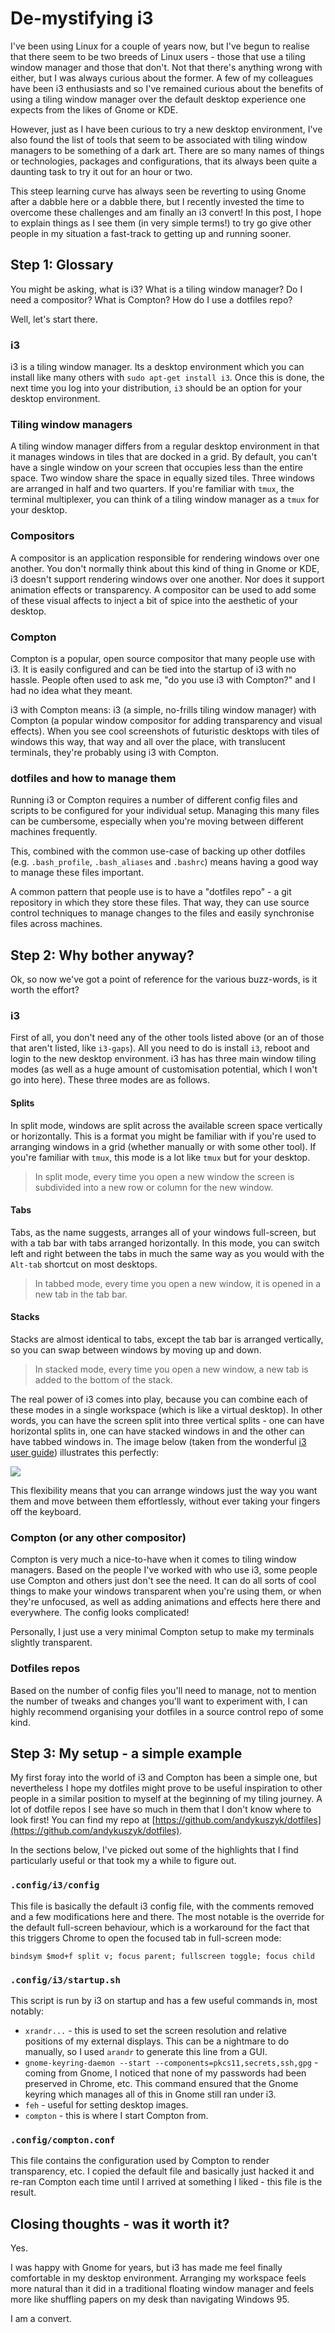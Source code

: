 # De-mystifying i3
I've been using Linux for a couple of years now, but I've begun to realise that there seem to be two breeds of Linux users - those that use a tiling window manager and those that don't. Not that there's anything wrong with either, but I was always curious about the former. A few of my colleagues have been i3 enthusiasts and so I've remained curious about the benefits of using a tiling window manager over the default desktop experience one expects from the likes of Gnome or KDE.

However, just as I have been curious to try a new desktop environment, I've also found the list of tools that seem to be associated with tiling window managers to be something of a dark art. There are so many names of things or technologies, packages and configurations, that its always been quite a daunting task to try it out for an hour or two.

This steep learning curve has always seen be reverting to using Gnome after a dabble here or a dabble there, but I recently invested the time to overcome these challenges and am finally an i3 convert! In this post, I hope to explain things as I see them (in very simple terms!) to try go give other people in my situation a fast-track to getting up and running sooner.

## Step 1: Glossary
You might be asking, what is i3? What is a tiling window manager? Do I need a compositor? What is Compton? How do I use a dotfiles repo?

Well, let's start there.

### i3
i3 is a tiling window manager. Its a desktop environment which you can install like many others with `sudo apt-get install i3`. Once this is done, the next time you log into your distribution, `i3` should be an option for your desktop environment.

### Tiling window managers
A tiling window manager differs from a regular desktop environment in that it manages windows in tiles that are docked in a grid. By default, you can't have a single window on your screen that occupies less than the entire space. Two window share the space in equally sized tiles. Three windows are arranged in half and two quarters. If you're familiar with `tmux`, the terminal multiplexer, you can think of a tiling window manager as a `tmux` for your desktop.

### Compositors
A compositor is an application responsible for rendering windows over one another. You don't normally think about this kind of thing in Gnome or KDE, i3 doesn't support rendering windows over one another. Nor does it support animation effects or transparency. A compositor can be used to add some of these visual affects to inject a bit of spice into the aesthetic of your desktop.

### Compton
Compton is a popular, open source compositor that many people use with i3. It is easily configured and can be tied into the startup of i3 with no hassle. People often used to ask me, "do you use i3 with Compton?" and I had no idea what they meant.

i3 with Compton means: i3 (a simple, no-frills tiling window manager) with Compton (a popular window compositor for adding transparency and visual effects). When you see cool screenshots of futuristic desktops with tiles of windows this way, that way and all over the place, with translucent terminals, they're probably using i3 with Compton.

### dotfiles and how to manage them
Running i3 or Compton requires a number of different config files and scripts to be configured for your individual setup. Managing this many files can be cumbersome, especially when you're moving between different machines frequently.

This, combined with the common use-case of backing up other dotfiles (e.g. `.bash_profile`, `.bash_aliases` and `.bashrc`) means having a good way to manage these files important.

A common pattern that people use is to have a "dotfiles repo" - a git repository in which they store these files. That way, they can use source control techniques to manage changes to the files and easily synchronise files across machines.

## Step 2: Why bother anyway?
Ok, so now we've got a point of reference for the various buzz-words, is it worth the effort?

### i3
First of all, you don't need any of the other tools listed above (or an of those that aren't listed, like `i3-gaps`). All you need to do is install `i3`, reboot and login to the new desktop environment. i3 has has three main window tiling modes (as well as a huge amount of customisation potential, which I won't go into here). These three modes are as follows.

#### Splits
In split mode, windows are split across the available screen space vertically or horizontally. This is a format you might be familiar with if you're used to arranging windows in a grid (whether manually or with some other tool). If you're familiar with `tmux`, this mode is a lot like `tmux` but for your desktop.

> In split mode, every time you open a new window the screen is subdivided into a new row or column for the new window.

#### Tabs
Tabs, as the name suggests, arranges all of your windows full-screen, but with a tab bar with tabs arranged horizontally. In this mode, you can switch left and right between the tabs in much the same way as you would with the `Alt-tab` shortcut on most desktops. 

> In tabbed mode, every time you open a new window, it is opened in a new tab in the tab bar.

#### Stacks
Stacks are almost identical to tabs, except the tab bar is arranged vertically, so you can swap between windows by moving up and down.

> In stacked mode, every time you open a new window, a new tab is added to the bottom of the stack.

The real power of i3 comes into play, because you can combine each of these modes in a single workspace (which is like a virtual desktop). In other words, you can have the screen split into three vertical splits - one can have horizontal splits in, one can have stacked windows in and the other can have tabbed windows in. The image below (taken from the wonderful [i3 user guide](https://i3wm.org/docs/userguide.html)) illustrates this perfectly:

![](images/i3-modes.png)

This flexibility means that you can arrange windows just the way you want them and move between them effortlessly, without ever taking your fingers off the keyboard.

### Compton (or any other compositor)
Compton is very much a nice-to-have when it comes to tiling window managers. Based on the people I've worked with who use i3, some people use Compton and others just don't see the need. It can do all sorts of cool things to make your windows transparent when you're using them, or when they're unfocused, as well as adding animations and effects here there and everywhere. The config looks complicated!

Personally, I just use a very minimal Compton setup to make my terminals slightly transparent.

### Dotfiles repos
Based on the number of config files you'll need to manage, not to mention the number of tweaks and changes you'll want to experiment with, I can highly recommend organising your dotfiles in a source control repo of some kind.

## Step 3: My setup - a simple example
My first foray into the world of i3 and Compton has been a simple one, but nevertheless I hope my dotfiles might prove to be useful inspiration to other people in a similar position to myself at the beginning of my tiling journey. A lot of dotfile repos I see have so much in them that I don't know where to look first! You can find my repo at [https://github.com/andykuszyk/dotfiles](https://github.com/andykuszyk/dotfiles).

In the sections below, I've picked out some of the highlights that I find particularly useful or that took my a while to figure out.

### `.config/i3/config`
This file is basically the default i3 config file, with the comments removed and a few modifications here and there. The most notable is the override for the default full-screen behaviour, which is a workaround for the fact that this triggers Chrome to open the focused tab in full-screen mode:

```
bindsym $mod+f split v; focus parent; fullscreen toggle; focus child
```

### `.config/i3/startup.sh`
This script is run by i3 on startup and has a few useful commands in, most notably:

* `xrandr...` - this is used to set the screen resolution and relative positions of my external displays. This can be a nightmare to do manually, so I used `arandr` to generate this line from a GUI.
* `gnome-keyring-daemon --start --components=pkcs11,secrets,ssh,gpg` - coming from Gnome, I noticed that none of my passwords had been preserved in Chrome, etc. This command ensured that the Gnome keyring which manages all of this in Gnome still ran under i3.
* `feh` - useful for setting desktop images.
* `compton` - this is where I start Compton from.

### `.config/compton.conf`
This file contains the configuration used by Compton to render transparency, etc. I copied the default file and basically just hacked it and re-ran Compton each time until I arrived at something I liked - this file is the result.

## Closing thoughts - was it worth it?
Yes.

I was happy with Gnome for years, but i3 has made me feel finally comfortable in my desktop environment. Arranging my workspace feels more natural than it did in a traditional floating window manager and feels more like shuffling papers on my desk than navigating Windows 95.

I am a convert.

